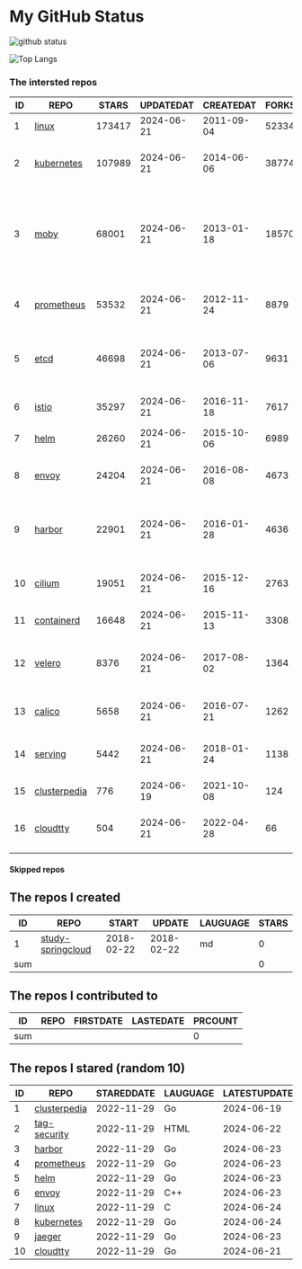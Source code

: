 # My GitHub Status

<img src="https://github-readme-stats-1.yihong0618.vercel.app/api?username=daoqingniu&show_icons=true&&&hide_title=true&count_private=true" alt="github status" />

![Top Langs](https://github-readme-stats-1.yihong0618.vercel.app/api/top-langs/?username=daoqingniu&layout=compact)

<!--START_SECTION:github_repos-->
### The intersted repos
| ID |                              REPO                               | STARS  | UPDATEDAT  | CREATEDAT  | FORKSCOUNT |                                                DESCRIPTIONS                                                |
|----|-----------------------------------------------------------------|--------|------------|------------|------------|------------------------------------------------------------------------------------------------------------|
|  1 | [linux](https://github.com/torvalds/linux)                      | 173417 | 2024-06-21 | 2011-09-04 |      52334 | Linux kernel source tree                                                                                   |
|  2 | [kubernetes](https://github.com/kubernetes/kubernetes)          | 107989 | 2024-06-21 | 2014-06-06 |      38774 | Production-Grade Container Scheduling and Management                                                       |
|  3 | [moby](https://github.com/moby/moby)                            |  68001 | 2024-06-21 | 2013-01-18 |      18570 | The Moby Project - a collaborative project for the container ecosystem to assemble container-based systems |
|  4 | [prometheus](https://github.com/prometheus/prometheus)          |  53532 | 2024-06-21 | 2012-11-24 |       8879 | The Prometheus monitoring system and time series database.                                                 |
|  5 | [etcd](https://github.com/etcd-io/etcd)                         |  46698 | 2024-06-21 | 2013-07-06 |       9631 | Distributed reliable key-value store for the most critical data of a distributed system                    |
|  6 | [istio](https://github.com/istio/istio)                         |  35297 | 2024-06-21 | 2016-11-18 |       7617 | Connect, secure, control, and observe services.                                                            |
|  7 | [helm](https://github.com/helm/helm)                            |  26260 | 2024-06-21 | 2015-10-06 |       6989 | The Kubernetes Package Manager                                                                             |
|  8 | [envoy](https://github.com/envoyproxy/envoy)                    |  24204 | 2024-06-21 | 2016-08-08 |       4673 | Cloud-native high-performance edge/middle/service proxy                                                    |
|  9 | [harbor](https://github.com/goharbor/harbor)                    |  22901 | 2024-06-21 | 2016-01-28 |       4636 | An open source trusted cloud native registry project that stores, signs, and scans content.                |
| 10 | [cilium](https://github.com/cilium/cilium)                      |  19051 | 2024-06-21 | 2015-12-16 |       2763 | eBPF-based Networking, Security, and Observability                                                         |
| 11 | [containerd](https://github.com/containerd/containerd)          |  16648 | 2024-06-21 | 2015-11-13 |       3308 | An open and reliable container runtime                                                                     |
| 12 | [velero](https://github.com/vmware-tanzu/velero)                |   8376 | 2024-06-21 | 2017-08-02 |       1364 | Backup and migrate Kubernetes applications and their persistent volumes                                    |
| 13 | [calico](https://github.com/projectcalico/calico)               |   5658 | 2024-06-21 | 2016-07-21 |       1262 | Cloud native networking and network security                                                               |
| 14 | [serving](https://github.com/knative/serving)                   |   5442 | 2024-06-21 | 2018-01-24 |       1138 | Kubernetes-based, scale-to-zero, request-driven compute                                                    |
| 15 | [clusterpedia](https://github.com/clusterpedia-io/clusterpedia) |    776 | 2024-06-19 | 2021-10-08 |        124 | The Encyclopedia of Kubernetes clusters                                                                    |
| 16 | [cloudtty](https://github.com/cloudtty/cloudtty)                |    504 | 2024-06-21 | 2022-04-28 |         66 | A Friendly Kubernetes CloudShell (Web Terminal) !                                                          |



#### Skipped repos
<!--END_SECTION:github_repos-->

<!--START_SECTION:my_github-->
## The repos I created
| ID  |                                 REPO                                 |   START    |   UPDATE   | LAUGUAGE | STARS |
|-----|----------------------------------------------------------------------|------------|------------|----------|-------|
|   1 | [study-springcloud](https://github.com/daoqingniu/study-springcloud) | 2018-02-22 | 2018-02-22 | md       |     0 |
| sum |                                                                      |            |            |          |     0 |

## The repos I contributed to
| ID  | REPO | FIRSTDATE | LASTEDATE | PRCOUNT |
|-----|------|-----------|-----------|---------|
| sum |      |           |           |       0 |

## The repos I stared (random 10)
| ID |                              REPO                               | STAREDDATE | LAUGUAGE | LATESTUPDATE |
|----|-----------------------------------------------------------------|------------|----------|--------------|
|  1 | [clusterpedia](https://github.com/clusterpedia-io/clusterpedia) | 2022-11-29 | Go       | 2024-06-19   |
|  2 | [tag-security](https://github.com/cncf/tag-security)            | 2022-11-29 | HTML     | 2024-06-22   |
|  3 | [harbor](https://github.com/goharbor/harbor)                    | 2022-11-29 | Go       | 2024-06-23   |
|  4 | [prometheus](https://github.com/prometheus/prometheus)          | 2022-11-29 | Go       | 2024-06-23   |
|  5 | [helm](https://github.com/helm/helm)                            | 2022-11-29 | Go       | 2024-06-23   |
|  6 | [envoy](https://github.com/envoyproxy/envoy)                    | 2022-11-29 | C++      | 2024-06-23   |
|  7 | [linux](https://github.com/torvalds/linux)                      | 2022-11-29 | C        | 2024-06-24   |
|  8 | [kubernetes](https://github.com/kubernetes/kubernetes)          | 2022-11-29 | Go       | 2024-06-24   |
|  9 | [jaeger](https://github.com/jaegertracing/jaeger)               | 2022-11-29 | Go       | 2024-06-23   |
| 10 | [cloudtty](https://github.com/cloudtty/cloudtty)                | 2022-11-29 | Go       | 2024-06-21   |

<!--END_SECTION:my_github-->
